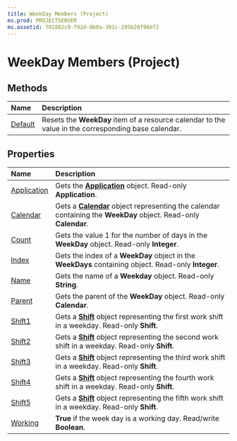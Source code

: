```yaml
---
title: WeekDay Members (Project)
ms.prod: PROJECTSERVER
ms.assetid: 701882c9-f92d-0b0a-391c-295b20f96bf2
---
```



# WeekDay Members (Project)





## Methods



|**Name**|**Description**|
|:-----|:-----|
|[Default](weekday-default-method-project.md)|Resets the  **WeekDay** item of a resource calendar to the value in the corresponding base calendar.|

## Properties



|**Name**|**Description**|
|:-----|:-----|
|[Application](weekday-application-property-project.md)|Gets the  **[Application](application-object-project.md)** object. Read-only **Application**.|
|[Calendar](weekday-calendar-property-project.md)|Gets a  **[Calendar](calendar-object-project.md)** object representing the calendar containing the **WeekDay** object. Read-only **Calendar**.|
|[Count](weekday-count-property-project.md)|Gets the value 1 for the number of days in the  **WeekDay** object. Read-only **Integer**.|
|[Index](weekday-index-property-project.md)|Gets the index of a  **WeekDay** object in the **WeekDays** containing object. Read-only **Integer**.|
|[Name](weekday-name-property-project.md)|Gets the name of a  **Weekday** object. Read-only **String**.|
|[Parent](weekday-parent-property-project.md)|Gets the parent of the  **WeekDay** object. Read-only **Calendar**.|
|[Shift1](weekday-shift1-property-project.md)|Gets a  **[Shift](shift-object-project.md)** object representing the first work shift in a weekday. Read-only **Shift**.|
|[Shift2](weekday-shift2-property-project.md)|Gets a  **[Shift](shift-object-project.md)** object representing the second work shift in a weekday. Read-only **Shift**.|
|[Shift3](weekday-shift3-property-project.md)|Gets a  **[Shift](shift-object-project.md)** object representing the third work shift in a weekday. Read-only **Shift**.|
|[Shift4](weekday-shift4-property-project.md)|Gets a  **[Shift](shift-object-project.md)** object representing the fourth work shift in a weekday. Read-only **Shift**.|
|[Shift5](weekday-shift5-property-project.md)|Gets a  **[Shift](shift-object-project.md)** object representing the fifth work shift in a weekday. Read-only **Shift**.|
|[Working](weekday-working-property-project.md)|**True** if the week day is a working day. Read/write **Boolean**.|

